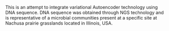 This is an attempt to integrate variational Autoencoder technology using DNA sequence. DNA sequence was obtained through NGS technology and is representative of a microbial communities present at a specific site at Nachusa prairie grasslands located in Illinois, USA. 